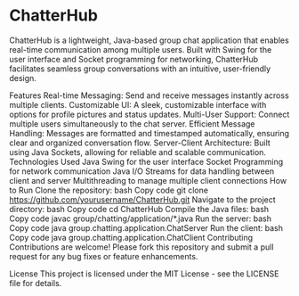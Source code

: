 # ChatterHub


ChatterHub is a lightweight, Java-based group chat application that enables real-time communication among multiple users. Built with Swing for the user interface and Socket programming for networking, ChatterHub facilitates seamless group conversations with an intuitive, user-friendly design.

Features
Real-time Messaging: Send and receive messages instantly across multiple clients.
Customizable UI: A sleek, customizable interface with options for profile pictures and status updates.
Multi-User Support: Connect multiple users simultaneously to the chat server.
Efficient Message Handling: Messages are formatted and timestamped automatically, ensuring clear and organized conversation flow.
Server-Client Architecture: Built using Java Sockets, allowing for reliable and scalable communication.
Technologies Used
Java Swing for the user interface
Socket Programming for network communication
Java I/O Streams for data handling between client and server
Multithreading to manage multiple client connections
How to Run
Clone the repository:
bash
Copy code
git clone https://github.com/yourusername/ChatterHub.git
Navigate to the project directory:
bash
Copy code
cd ChatterHub
Compile the Java files:
bash
Copy code
javac group/chatting/application/*.java
Run the server:
bash
Copy code
java group.chatting.application.ChatServer
Run the client:
bash
Copy code
java group.chatting.application.ChatClient
Contributing
Contributions are welcome! Please fork this repository and submit a pull request for any bug fixes or feature enhancements.

License
This project is licensed under the MIT License - see the LICENSE file for details.

